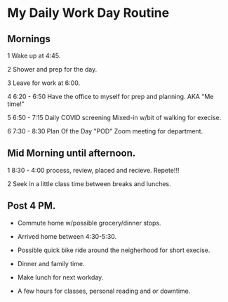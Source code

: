 # My Daily Work Day Routine

## Mornings

1 Wake up at 4:45.

2 Shower and prep for the day.

3 Leave for work at 6:00.

4 6:20 - 6:50 Have the office to myself for prep and planning. AKA "Me time!"

5 6:50 - 7:15 Daily COVID screening Mixed-in w/bit of walking for execise.

6 7:30 - 8:30 Plan Of the Day "POD" Zoom meeting for department.

## Mid Morning until afternoon.

1 8:30 - 4:00 process, review, placed and recieve. Repete!!!

2 Seek in a little class time between breaks and lunches.

## Post 4 PM.

- Commute home w/possible grocery/dinner stops.

- Arrived home between 4:30-5:30.

- Possible quick bike ride around the neigherhood for short execise.

- Dinner and family time.

- Make lunch for next workday.

- A few hours for classes, personal reading and or downtime. 
